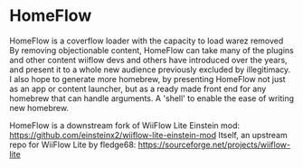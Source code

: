 # HomeFlow

HomeFlow is a coverflow loader with the capacity to load warez removed
By removing objectionable content, HomeFlow can take many of the plugins and other content wiiflow devs and others have introduced over the years, and present it to a whole new audience previously excluded by illegitimacy.
I also hope to generate more homebrew, by presenting HomeFlow not just as an app or content launcher, but as a ready made front end for any homebrew that can handle arguments.
A 'shell' to enable the ease of writing new homebrew.

HomeFlow is a downstream fork of WiiFlow Lite Einstein mod: https://github.com/einsteinx2/wiiflow-lite-einstein-mod
Itself, an upstream repo for WiiFlow Lite by fledge68: https://sourceforge.net/projects/wiiflow-lite

